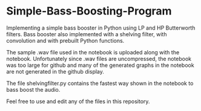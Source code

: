 # Simple-Bass-Boosting-Program
Implementing a simple bass booster in Python using LP and HP Butterworth filters. 
Bass booster also implemented with a shelving filter, with convolution and with prebuilt Python functions. 

The sample .wav file used in the notebook is uploaded along with the notebook. Unfortunately since .wav files are uncompressed, the notebook was too large for github and many of the generated graphs in the notebook are not generated in the github display. 

The file shelvingfilter.py contains the fastest way shown in the notebook to bass boost the audio. 

Feel free to use and edit any of the files in this repository. 
